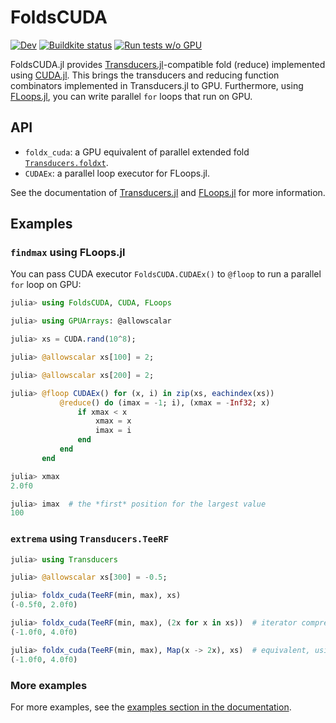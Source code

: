 # FoldsCUDA

[![Dev](https://img.shields.io/badge/docs-dev-blue.svg)](https://juliafolds.github.io/FoldsCUDA.jl/dev)
[![Buildkite status](https://badge.buildkite.com/c4196ef2fa588454c146bab0001d0f8de876aa864ab7c5de80.svg?branch=master)](https://buildkite.com/julialang/foldscuda-dot-jl)
[![Run tests w/o GPU](https://github.com/JuliaFolds/FoldsCUDA.jl/workflows/Run%20tests%20w/o%20GPU/badge.svg)](https://github.com/JuliaFolds/FoldsCUDA.jl/actions?query=workflow%3A%22Run+tests+w%2Fo+GPU%22)

FoldsCUDA.jl provides
[Transducers.jl](https://github.com/JuliaFolds/Transducers.jl)-compatible
fold (reduce) implemented using
[CUDA.jl](https://github.com/JuliaGPU/CUDA.jl).  This brings the
transducers and reducing function combinators implemented in
Transducers.jl to GPU.  Furthermore, using
[FLoops.jl](https://github.com/JuliaFolds/FLoops.jl), you can write
parallel `for` loops that run on GPU.

## API

* `foldx_cuda`: a GPU equivalent of parallel extended fold
  [`Transducers.foldxt`](https://juliafolds.github.io/Transducers.jl/dev/reference/manual/#Transducers.foldxt).
* `CUDAEx`: a parallel loop executor for FLoops.jl.

See the documentation of
[Transducers.jl](https://juliafolds.github.io/Transducers.jl/dev/) and
[FLoops.jl](https://juliafolds.github.io/FLoops.jl/dev/) for more
information.

## Examples

### `findmax` using FLoops.jl

You can pass CUDA executor `FoldsCUDA.CUDAEx()` to `@floop` to run a
parallel `for` loop on GPU:

```julia
julia> using FoldsCUDA, CUDA, FLoops

julia> using GPUArrays: @allowscalar

julia> xs = CUDA.rand(10^8);

julia> @allowscalar xs[100] = 2;

julia> @allowscalar xs[200] = 2;

julia> @floop CUDAEx() for (x, i) in zip(xs, eachindex(xs))
           @reduce() do (imax = -1; i), (xmax = -Inf32; x)
               if xmax < x
                   xmax = x
                   imax = i
               end
           end
       end

julia> xmax
2.0f0

julia> imax  # the *first* position for the largest value
100
```

### `extrema` using `Transducers.TeeRF`

```julia
julia> using Transducers

julia> @allowscalar xs[300] = -0.5;

julia> foldx_cuda(TeeRF(min, max), xs)
(-0.5f0, 2.0f0)

julia> foldx_cuda(TeeRF(min, max), (2x for x in xs))  # iterator comprehension works
(-1.0f0, 4.0f0)

julia> foldx_cuda(TeeRF(min, max), Map(x -> 2x), xs)  # equivalent, using a transducer
(-1.0f0, 4.0f0)
```

### More examples

For more examples, see the
[examples section in the documentation](https://juliafolds.github.io/FoldsCUDA.jl/dev/examples/).
